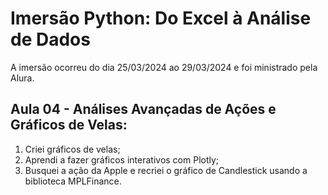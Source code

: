 # Imersão Python: Do Excel à Análise de Dados
A imersão ocorreu do dia 25/03/2024 ao 29/03/2024 e foi ministrado pela Alura.

## Aula 04 - Análises Avançadas de Ações e Gráficos de Velas:
1. Criei gráficos de velas;
2. Aprendi a fazer gráficos interativos com Plotly;
3. Busquei a ação da Apple e recriei o gráfico de Candlestick usando a biblioteca MPLFinance.
